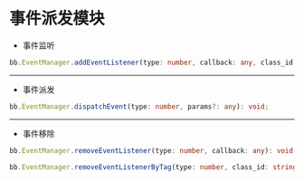 # 事件派发模块

- 事件监听

```typescript
bb.EventManager.addEventListener(type: number, callback: any, class_id: string = "", priority: number = 0): void;
```
---

- 事件派发

```typescript
bb.EventManager.dispatchEvent(type: number, params?: any): void;
```
---

- 事件移除
```typescript
bb.EventManager.removeEventListener(type: number, callback: any): void;

bb.EventManager.removeEventListenerByTag(type: number, class_id: string): void;

```